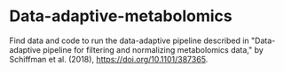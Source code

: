 # Data-adaptive-metabolomics
Find data and code to run the data-adaptive pipeline described in "Data-adaptive pipeline for filtering and normalizing metabolomics data," by Schiffman et al. (2018), https://doi.org/10.1101/387365.  
